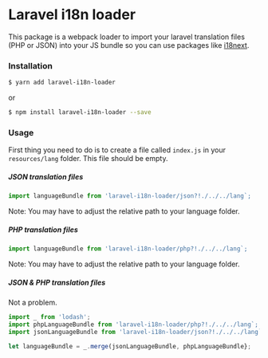 # Laravel i18n loader

This package is a webpack loader to import your laravel translation files (PHP or JSON) into your JS bundle so you can use packages like [i18next](https://www.i18next.com/).

### Installation

```bash
$ yarn add laravel-i18n-loader
```

or

```bash
$ npm install laravel-i18n-loader --save
```

### Usage

First thing you need to do is to create a file called `index.js` in your `resources/lang` folder. This file should be empty.

##### JSON translation files

```js
import languageBundle from 'laravel-i18n-loader/json?!./../../lang`;
```

Note: You may have to adjust the relative path to your language folder.

##### PHP translation files

```js
import languageBundle from 'laravel-i18n-loader/php?!./../../lang`;
```

Note: You may have to adjust the relative path to your language folder.

##### JSON & PHP translation files

Not a problem.

```js
import _ from 'lodash';
import phpLanguageBundle from 'laravel-i18n-loader/php?!./../../lang`;
import jsonLanguageBundle from 'laravel-i18n-loader/json?!./../../lang`;

let languageBundle = _.merge(jsonLanguageBundle, phpLanguageBundle};
```
